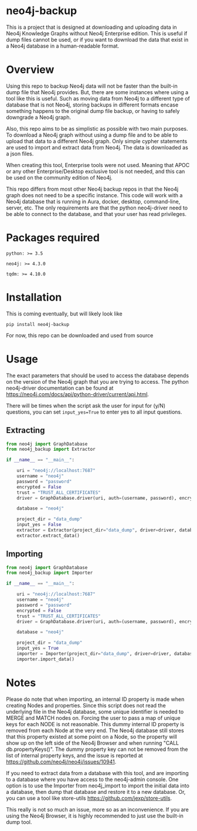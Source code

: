# neo4j-backup
This is a project that is designed at downloading and uploading data in Neo4j Knowledge Graphs without Neo4j 
Enterprise edition. This is useful if dump files cannot be used, or if you want to download the data that exist in
a Neo4j database in a human-readable format.

# Overview

Using this repo to backup Neo4j data will not be faster than the built-in dump file that Neo4j provides. 
But, there are some instances where using a tool like this is useful. 
Such as moving data from Neo4j to a different type of database that is not Neo4j, 
storing backups in different formats encase something happens to the original dump file backup,
or having to safely downgrade a Neo4j graph.


Also, this repo aims to be as simplistic as possible with two main purposes. 
To download a Neo4j graph without using a dump file and to be able to upload that data to a different Neo4j graph.
Only simple cypher statements are used to import and extract data from Neo4j.
The data is downloaded as a json files.

When creating this tool, Enterprise tools were not used. 
Meaning that APOC or any other Enterprise/Desktop exclusive tool is not needed, 
and this can be used on the community edition of Neo4j. 

This repo differs from most other Neo4j backup repos in that the Neo4j graph does not need to be a specific instance. 
This code will work with a Neo4j database that is running in Aura, docker, desktop, command-line, server, etc. 
The only requirements are that the python neo4j-driver need to be able to connect to the database,
and that your user has read privileges.

# Packages required

`python: >= 3.5`

`neo4j: >= 4.3.0`

`tqdm: >= 4.10.0`

# Installation

This is coming eventually, but will likely look like

`pip install neo4j-backup`

For now, this repo can be downloaded and used from source

# Usage

The exact parameters that should be used to access the database depends on the version of the Neo4j graph that you
are trying to access. The python neo4j-driver documentation can be found at 
https://neo4j.com/docs/api/python-driver/current/api.html.

There will be times when the script ask the user for input for (y/N) questions, 
you can set `input_yes=True` to enter yes to all input questions.

## Extracting

```python
from neo4j import GraphDatabase
from neo4j_backup import Extractor

if __name__ == "__main__":

    uri = "neo4j://localhost:7687"
    username = "neo4j"
    password = "password"
    encrypted = False
    trust = "TRUST_ALL_CERTIFICATES"
    driver = GraphDatabase.driver(uri, auth=(username, password), encrypted=encrypted, trust=trust)

    database = "neo4j"

    project_dir = "data_dump"
    input_yes = False
    extractor = Extractor(project_dir="data_dump", driver=driver, database=database, input_yes=input_yes)
    extractor.extract_data()
```

## Importing

```python
from neo4j import GraphDatabase
from neo4j_backup import Importer

if __name__ == "__main__":

    uri = "neo4j://localhost:7687"
    username = "neo4j"
    password = "password"
    encrypted = False
    trust = "TRUST_ALL_CERTIFICATES"
    driver = GraphDatabase.driver(uri, auth=(username, password), encrypted=encrypted, trust=trust)

    database = "neo4j"

    project_dir = "data_dump"
    input_yes = True
    importer = Importer(project_dir="data_dump", driver=driver, database=database, input_yes=input_yes)
    importer.import_data()
```

# Notes

Please do note that when importing, an internal ID property is made when creating Nodes and properties. 
Since this script does not read the underlying file in the Neo4j database, 
some unique identifier is needed to MERGE and MATCH nodes on.
Forcing the user to pass a map of unique keys for each NODE is not reasonable.
This dummy internal ID property is removed from each Node at the very end.
The Neo4j database still stores that this property existed at some point on a Node,
so the property will show up on the left side of the Neo4j Browser and when running "CALL db.propertyKeys()".
The dummy property key can not be removed from the list of internal property keys, and the issue is reported at
https://github.com/neo4j/neo4j/issues/10941.

If you need to extract data from a database with this tool, 
and are importing to a database where you have access to the neo4j-admin console.
One option is to use the Importer from neo4j_import to import the initial data into a database,
then dump that database and restore it to a new database. 
Or, you can use a tool like store-utils https://github.com/jexp/store-utils.

This really is not so much an issue, more so as an inconvenience. If you are using the Neo4j Browser,
it is highly recommended to just use the built-in dump tool.